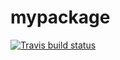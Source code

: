 # mypackage
 <!-- badges: start -->
  [![Travis build status](https://travis-ci.org/kkttzjy/mypackage.svg?branch=master)](https://travis-ci.org/kkttzjy/mypackage)
  <!-- badges: end -->
